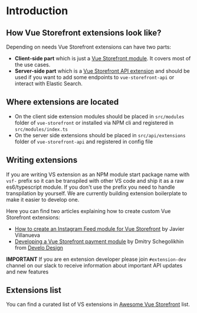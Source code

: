 # Introduction

## How Vue Storefront extensions look like?
Depending on needs Vue Storefront extensions can have two parts:
- **Client-side part** which is just a [Vue Storefront module](https://github.com/DivanteLtd/vue-storefront/blob/master/docs/guide/modules/introduction.md). It covers most of the use cases.
- **Server-side part** which is a [Vue Storefront API extension](https://github.com/DivanteLtd/vue-storefront/blob/master/docs/guide/extensions/extending-api.md) and should be used if you want to add some endpoints to `vue-storefront-api` or interact with Elastic Search.

## Where extensions are located
- On the client side extension modules should be placed in `src/modules` folder of `vue-storefront` or installed via NPM cli and registered in `src/modules/index.ts`
- On the server side extensions should be placed in `src/api/extensions` folder of `vue-storefront-api` and registered in config file

## Writing extensions
If you are writing VS extension as an NPM module start package name with `vsf-` prefix so it can be transpiled with other VS code and ship it as a raw es6/typescript module. If you don't use the prefix you need to handle transpilation by yourself. We are currently building extension boilerplate to make it easier to develop one.

Here you can find two articles explaining how to create custom Vue Storefront extensions:
- [How to create an Instagram Feed module for Vue Storefront](https://itnext.io/how-to-create-an-instagram-feed-module-for-vue-storefront-eaa03019b288) by Javier Villanueva
- [Developing a Vue Storefront payment module](https://www.develodesign.co.uk/news/development-of-the-paypal-module-for-vue-storefront/#.XCoa2h2Mmmo.twitter) by Dmitry Schegolikhin from [Develo Design](https://www.develodesign.co.uk/)

**IMPORTANT** If you are en extension developer please join `#extension-dev` channel on our slack to receive information about important API updates and new features

## Extensions list
You can find a curated list of VS extensions in [Awesome Vue Storefront](https://github.com/frqnck/awesome-vue-storefront) list.
